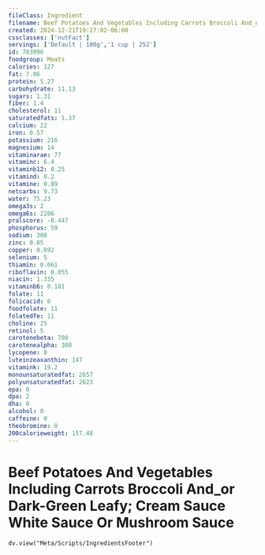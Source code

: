 ```yaml
---
fileClass: Ingredient
filename: Beef Potatoes And Vegetables Including Carrots Broccoli And_or Dark-Green Leafy; Cream Sauce White Sauce Or Mushroom Sauce
created: 2024-12-21T19:27:02-06:00
cssclasses: ['nutFact']
servings: ['Default | 100g','1 cup | 252']
id: 783096
foodgroup: Meats
calories: 127
fat: 7.06
protein: 5.27
carbohydrate: 11.13
sugars: 1.31
fiber: 1.4
cholesterol: 11
saturatedfats: 1.37
calcium: 22
iron: 0.57
potassium: 216
magnesium: 14
vitaminarae: 77
vitaminc: 6.4
vitaminb12: 0.25
vitamind: 0.2
vitamine: 0.89
netcarbs: 9.73
water: 75.23
omega3s: 2
omega6s: 2286
pralscore: -0.447
phosphorus: 59
sodium: 308
zinc: 0.85
copper: 0.092
selenium: 5
thiamin: 0.061
riboflavin: 0.055
niacin: 1.335
vitaminb6: 0.181
folate: 11
folicacid: 0
foodfolate: 11
folatedfe: 11
choline: 25
retinol: 5
carotenebeta: 708
carotenealpha: 300
lycopene: 0
luteinzeaxanthin: 147
vitamink: 19.2
monounsaturatedfat: 2657
polyunsaturatedfat: 2623
epa: 0
dpa: 2
dha: 0
alcohol: 0
caffeine: 0
theobromine: 0
200calorieweight: 157.48
---
```


# Beef Potatoes And Vegetables Including Carrots Broccoli And_or Dark-Green Leafy; Cream Sauce White Sauce Or Mushroom Sauce

```dataviewjs
dv.view("Meta/Scripts/IngredientsFooter")
```